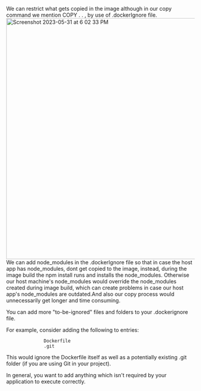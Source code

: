 We can restrict what gets copied in the image although in our copy command we mention 
COPY . . , by use of .dockerIgnore file. 
<img width="645" alt="Screenshot 2023-05-31 at 6 02 33 PM" src="https://github.com/Surbhi-Kohli/DockerAndk8s/assets/32058209/6705ff37-363a-473d-989f-86b6f015ac44">
We can add node_modules in the .dockerIgnore file so that in case the host app has node_modules, dont get copied to the image, instead, during the image build the npm install runs and installs the node_modules.
Otherwise our host machine's node_modules would override the node_modules created during image build, which can create problems in case our host app's node_modules are outdated.And also our copy process would unnecessarily get longer and time consuming.

You can add more "to-be-ignored" files and folders to your .dockerignore file.

For example, consider adding the following to entries:

                  Dockerfile
                  .git
This would ignore the Dockerfile itself as well as a potentially existing .git folder (if you are using Git in your project).

In general, you want to add anything which isn't required by your application to execute correctly.
